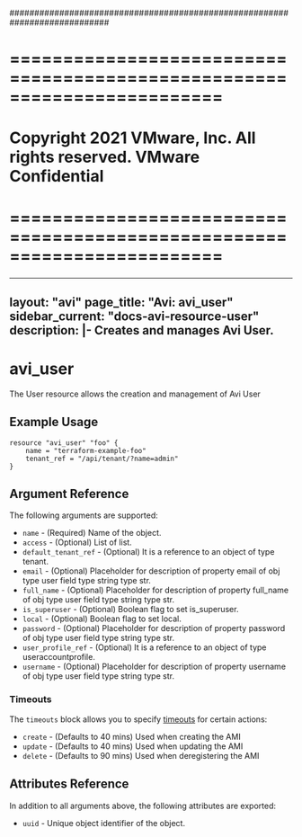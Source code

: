 ############################################################################
# ========================================================================
# Copyright 2021 VMware, Inc.  All rights reserved. VMware Confidential
# ========================================================================
###

<!--
    Copyright 2021 VMware, Inc.
    SPDX-License-Identifier: Mozilla Public License 2.0
-->
---
layout: "avi"
page_title: "Avi: avi_user"
sidebar_current: "docs-avi-resource-user"
description: |-
  Creates and manages Avi User.
---

# avi_user

The User resource allows the creation and management of Avi User

## Example Usage

```hcl
resource "avi_user" "foo" {
    name = "terraform-example-foo"
    tenant_ref = "/api/tenant/?name=admin"
}
```

## Argument Reference

The following arguments are supported:

* `name` - (Required) Name of the object.
* `access` - (Optional) List of list.
* `default_tenant_ref` - (Optional) It is a reference to an object of type tenant.
* `email` - (Optional) Placeholder for description of property email of obj type user field type string  type str.
* `full_name` - (Optional) Placeholder for description of property full_name of obj type user field type string  type str.
* `is_superuser` - (Optional) Boolean flag to set is_superuser.
* `local` - (Optional) Boolean flag to set local.
* `password` - (Optional) Placeholder for description of property password of obj type user field type string  type str.
* `user_profile_ref` - (Optional) It is a reference to an object of type useraccountprofile.
* `username` - (Optional) Placeholder for description of property username of obj type user field type string  type str.


### Timeouts

The `timeouts` block allows you to specify [timeouts](https://www.terraform.io/docs/configuration/resources.html#timeouts) for certain actions:

* `create` - (Defaults to 40 mins) Used when creating the AMI
* `update` - (Defaults to 40 mins) Used when updating the AMI
* `delete` - (Defaults to 90 mins) Used when deregistering the AMI

## Attributes Reference

In addition to all arguments above, the following attributes are exported:

* `uuid` -  Unique object identifier of the object.

